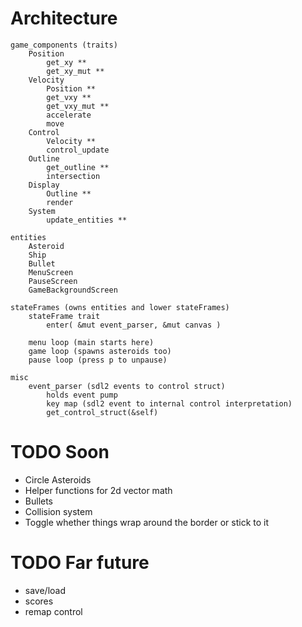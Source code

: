 
# Architecture
```
game_components (traits)
    Position
        get_xy **
        get_xy_mut **
    Velocity
        Position **
        get_vxy **
        get_vxy_mut **
        accelerate
        move
    Control
        Velocity **
        control_update
    Outline
        get_outline **
        intersection
    Display
        Outline **
        render
    System
        update_entities **

entities
    Asteroid
    Ship
    Bullet
    MenuScreen
    PauseScreen
    GameBackgroundScreen

stateFrames (owns entities and lower stateFrames)
    stateFrame trait
        enter( &mut event_parser, &mut canvas )

    menu loop (main starts here)
    game loop (spawns asteroids too)
    pause loop (press p to unpause)

misc
    event_parser (sdl2 events to control struct)
        holds event pump
        key map (sdl2 event to internal control interpretation)
        get_control_struct(&self)
```
# TODO Soon
* Circle Asteroids
* Helper functions for 2d vector math
* Bullets
* Collision system
* Toggle whether things wrap around the border or stick to it


# TODO Far future
* save/load
* scores
* remap control
